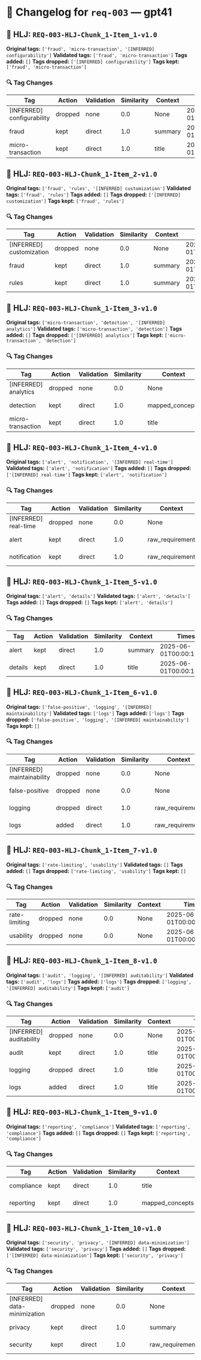 # 📝 Changelog for `req-003` — **gpt41**

## 🔹 HLJ: `REQ-003-HLJ-Chunk_1-Item_1-v1.0`

**Original tags:** `['fraud', 'micro-transaction', '[INFERRED] configurability']`
**Validated tags:** `['fraud', 'micro-transaction']`
**Tags added:** `[]`
**Tags dropped:** `['[INFERRED] configurability']`
**Tags kept:** `['fraud', 'micro-transaction']`

### 🔍 Tag Changes
| Tag | Action   | Validation | Similarity | Context           | Timestamp               |
|-----|----------|------------|------------|-------------------|-------------------------|
| [INFERRED] configurability | dropped | none | 0.0 | None | 2025-06-01T00:00:10.099285Z |
| fraud | kept | direct | 1.0 | summary | 2025-06-01T00:00:09.929930Z |
| micro-transaction | kept | direct | 1.0 | title | 2025-06-01T00:00:09.933471Z |

## 🔹 HLJ: `REQ-003-HLJ-Chunk_1-Item_2-v1.0`

**Original tags:** `['fraud', 'rules', '[INFERRED] customization']`
**Validated tags:** `['fraud', 'rules']`
**Tags added:** `[]`
**Tags dropped:** `['[INFERRED] customization']`
**Tags kept:** `['fraud', 'rules']`

### 🔍 Tag Changes
| Tag | Action   | Validation | Similarity | Context           | Timestamp               |
|-----|----------|------------|------------|-------------------|-------------------------|
| [INFERRED] customization | dropped | none | 0.0 | None | 2025-06-01T00:00:10.301867Z |
| fraud | kept | direct | 1.0 | summary | 2025-06-01T00:00:10.114807Z |
| rules | kept | direct | 1.0 | summary | 2025-06-01T00:00:10.127188Z |

## 🔹 HLJ: `REQ-003-HLJ-Chunk_1-Item_3-v1.0`

**Original tags:** `['micro-transaction', 'detection', '[INFERRED] analytics']`
**Validated tags:** `['micro-transaction', 'detection']`
**Tags added:** `[]`
**Tags dropped:** `['[INFERRED] analytics']`
**Tags kept:** `['micro-transaction', 'detection']`

### 🔍 Tag Changes
| Tag | Action   | Validation | Similarity | Context           | Timestamp               |
|-----|----------|------------|------------|-------------------|-------------------------|
| [INFERRED] analytics | dropped | none | 0.0 | None | 2025-06-01T00:00:10.494314Z |
| detection | kept | direct | 1.0 | mapped_concepts | 2025-06-01T00:00:10.329804Z |
| micro-transaction | kept | direct | 1.0 | title | 2025-06-01T00:00:10.307012Z |

## 🔹 HLJ: `REQ-003-HLJ-Chunk_1-Item_4-v1.0`

**Original tags:** `['alert', 'notification', '[INFERRED] real-time']`
**Validated tags:** `['alert', 'notification']`
**Tags added:** `[]`
**Tags dropped:** `['[INFERRED] real-time']`
**Tags kept:** `['alert', 'notification']`

### 🔍 Tag Changes
| Tag | Action   | Validation | Similarity | Context           | Timestamp               |
|-----|----------|------------|------------|-------------------|-------------------------|
| [INFERRED] real-time | dropped | none | 0.0 | None | 2025-06-01T00:00:10.819329Z |
| alert | kept | direct | 1.0 | raw_requirement | 2025-06-01T00:00:10.563874Z |
| notification | kept | direct | 1.0 | raw_requirement | 2025-06-01T00:00:10.637744Z |

## 🔹 HLJ: `REQ-003-HLJ-Chunk_1-Item_5-v1.0`

**Original tags:** `['alert', 'details']`
**Validated tags:** `['alert', 'details']`
**Tags added:** `[]`
**Tags dropped:** `[]`
**Tags kept:** `['alert', 'details']`

### 🔍 Tag Changes
| Tag | Action   | Validation | Similarity | Context           | Timestamp               |
|-----|----------|------------|------------|-------------------|-------------------------|
| alert | kept | direct | 1.0 | summary | 2025-06-01T00:00:10.842307Z |
| details | kept | direct | 1.0 | title | 2025-06-01T00:00:10.846942Z |

## 🔹 HLJ: `REQ-003-HLJ-Chunk_1-Item_6-v1.0`

**Original tags:** `['false-positive', 'logging', '[INFERRED] maintainability']`
**Validated tags:** `['logs']`
**Tags added:** `['logs']`
**Tags dropped:** `['false-positive', 'logging', '[INFERRED] maintainability']`
**Tags kept:** `[]`

### 🔍 Tag Changes
| Tag | Action   | Validation | Similarity | Context           | Timestamp               |
|-----|----------|------------|------------|-------------------|-------------------------|
| [INFERRED] maintainability | dropped | none | 0.0 | None | 2025-06-01T00:00:11.251932Z |
| false-positive | dropped | none | 0.0 | None | 2025-06-01T00:00:11.018603Z |
| logging | dropped | direct | 1.0 | raw_requirement | 2025-06-01T00:00:11.088796Z |
| logs | added | direct | 1.0 | raw_requirement | 2025-06-01T00:00:11.088796Z |

## 🔹 HLJ: `REQ-003-HLJ-Chunk_1-Item_7-v1.0`

**Original tags:** `['rate-limiting', 'usability']`
**Validated tags:** `[]`
**Tags added:** `[]`
**Tags dropped:** `['rate-limiting', 'usability']`
**Tags kept:** `[]`

### 🔍 Tag Changes
| Tag | Action   | Validation | Similarity | Context           | Timestamp               |
|-----|----------|------------|------------|-------------------|-------------------------|
| rate-limiting | dropped | none | 0.0 | None | 2025-06-01T00:00:11.415107Z |
| usability | dropped | none | 0.0 | None | 2025-06-01T00:00:11.584056Z |

## 🔹 HLJ: `REQ-003-HLJ-Chunk_1-Item_8-v1.0`

**Original tags:** `['audit', 'logging', '[INFERRED] auditability']`
**Validated tags:** `['audit', 'logs']`
**Tags added:** `['logs']`
**Tags dropped:** `['logging', '[INFERRED] auditability']`
**Tags kept:** `['audit']`

### 🔍 Tag Changes
| Tag | Action   | Validation | Similarity | Context           | Timestamp               |
|-----|----------|------------|------------|-------------------|-------------------------|
| [INFERRED] auditability | dropped | none | 0.0 | None | 2025-06-01T00:00:11.759559Z |
| audit | kept | direct | 1.0 | title | 2025-06-01T00:00:11.588498Z |
| logging | dropped | direct | 1.0 | title | 2025-06-01T00:00:11.592481Z |
| logs | added | direct | 1.0 | title | 2025-06-01T00:00:11.592481Z |

## 🔹 HLJ: `REQ-003-HLJ-Chunk_1-Item_9-v1.0`

**Original tags:** `['reporting', 'compliance']`
**Validated tags:** `['reporting', 'compliance']`
**Tags added:** `[]`
**Tags dropped:** `[]`
**Tags kept:** `['reporting', 'compliance']`

### 🔍 Tag Changes
| Tag | Action   | Validation | Similarity | Context           | Timestamp               |
|-----|----------|------------|------------|-------------------|-------------------------|
| compliance | kept | direct | 1.0 | title | 2025-06-01T00:00:11.781460Z |
| reporting | kept | direct | 1.0 | mapped_concepts | 2025-06-01T00:00:11.777880Z |

## 🔹 HLJ: `REQ-003-HLJ-Chunk_1-Item_10-v1.0`

**Original tags:** `['security', 'privacy', '[INFERRED] data-minimization']`
**Validated tags:** `['security', 'privacy']`
**Tags added:** `[]`
**Tags dropped:** `['[INFERRED] data-minimization']`
**Tags kept:** `['security', 'privacy']`

### 🔍 Tag Changes
| Tag | Action   | Validation | Similarity | Context           | Timestamp               |
|-----|----------|------------|------------|-------------------|-------------------------|
| [INFERRED] data-minimization | dropped | none | 0.0 | None | 2025-06-01T00:00:11.999702Z |
| privacy | kept | direct | 1.0 | summary | 2025-06-01T00:00:11.856533Z |
| security | kept | direct | 1.0 | raw_requirement | 2025-06-01T00:00:11.846207Z |
